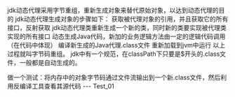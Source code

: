 jdk动态代理采用字节重组，重新生成对象来替代原始对象，以达到动态代理的目的
jdk动态代理生成对象的步骤如下：
    获取被代理对象的引用，并且获取它的所有接口，反射获取
    jdk动态代理类重新生成一个新的类，同时新的类要实现被代理类实现的所有接口
    动态生成Java代码，新加的业务逻辑方法由一定的逻辑代码调用（在代码中体现）
    编译新生成的Java代理.class文件
    重新加载到jvm中运行
以上过程就叫字节码重组。
jdk中有一个规范，在classPath下只要是$开头的.class文件，一般都是自动生成的。

做一个测试：将内存中的对象字节码通过文件流输出到一个新.class文件，然后利用反编译工具查看其源代码 --- Test_01
